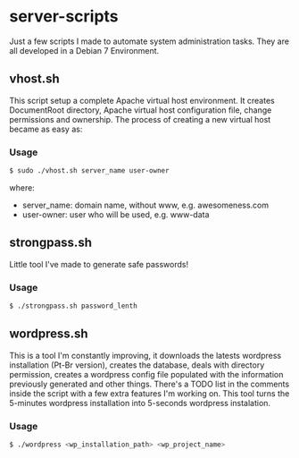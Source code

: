 # server-scripts

Just a few scripts I made to automate system administration tasks. They are all developed in a Debian 7 Environment.

## vhost.sh
This script setup a complete Apache virtual host environment. It creates DocumentRoot directory,
Apache virtual host configuration file, change permissions and ownership. The process of creating
a new virtual host became as easy as:

### Usage
```sh
$ sudo ./vhost.sh server_name user-owner
```
where:
* server_name: domain name, without www, e.g. awesomeness.com
* user-owner: user who will be used, e.g. www-data

## strongpass.sh
Little tool I've made to generate safe passwords!

### Usage
```sh
$ ./strongpass.sh password_lenth
```

## wordpress.sh
This is a tool I'm constantly improving, it downloads the latests wordpress installation (Pt-Br version),
creates the database, deals with directory permission, creates a wordpress config file populated with
the information previously generated and other things. There's a TODO list in the comments inside the
script with a few extra features I'm working on. This tool turns the 5-minutes wordpress installation
into 5-seconds wordpress instalation.

### Usage
```sh
$ ./wordpress <wp_installation_path> <wp_project_name>
```
